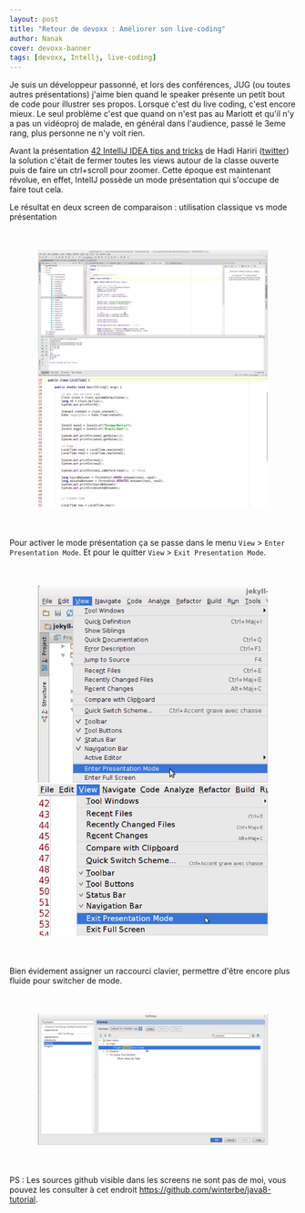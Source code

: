 ```yaml
---
layout: post
title: "Retour de devoxx : Améliorer son live-coding"
author: Nanak
cover: devoxx-banner
tags: [devoxx, Intellj, live-coding]
---
```


Je suis un développeur passonné, et lors des conférences, JUG (ou toutes autres présentations) j'aime bien quand le speaker présente un petit bout de code pour illustrer ses propos.
Lorsque c'est du live coding, c'est encore mieux.
Le seul problème c'est que quand on n'est pas au Mariott et qu'il n'y a pas un vidéoproj de malade, en général dans l'audience, passé le 3eme rang, plus personne ne n'y voit rien.

Avant la présentation <a href="http://cfp.devoxx.fr/devoxxfr2014/talk/TYC-384/42%20IntelliJ%20IDEA%20tips%20and%20tricks%20in%2045%20minutes">42 IntelliJ IDEA tips and tricks</a> de Hadi Hariri (<a href="https://twitter.com/@hhariri">twitter</a>)
 la solution c'était de fermer toutes les views autour de la classe ouverte puis de faire un ctrl+scroll pour zoomer.
Cette époque est maintenant révolue, en effet, IntellJ possède un mode présentation qui s'occupe de faire tout cela.

Le résultat en deux screen de comparaison : utilisation classique vs mode présentation


<div style="text-align:center;margin:50px">
    <a href="/images/postDevoxx1/normalView.png" data-lightbox="group-1" title="Mode normal"  class="inlineBoxes">
        <img class="medium" src="/images/postDevoxx1/normalView.png" alt="Mode normal"/>
    </a>
    <a href="/images/postDevoxx1/presentationView.png" data-lightbox="group-1" title="Mode présentation"  class="inlineBoxes">
        <img class="medium" src="/images/postDevoxx1/presentationView.png" alt="Mode présentation"/>
    </a>
</div>


Pour activer le mode présentation ça se passe dans le menu `View` > `Enter Presentation Mode`. Et pour le quitter `View` > `Exit Presentation Mode`.

<div style="text-align:center;margin:50px">
    <a href="/images/postDevoxx1/menu1.png" data-lightbox="group-1" title="Menu pour passer en mode présentation" class="inlineBoxes">
        <img class="medium" src="/images/postDevoxx1/menu1.png" alt="Accès Menu présentation"/>
    </a>
    <a href="/images/postDevoxx1/menu2.png" data-lightbox="group-1" title="Menu pour quitter en mode présentation" class="inlineBoxes">
            <img class="medium" src="/images/postDevoxx1/menu2.png" alt="Retour normal"/>
        </a>
</div>


Bien évidement assigner un raccourci clavier, permettre d'être encore plus fluide pour switcher de mode.
<div style="text-align:center;margin:50px">
    <a href="/images/postDevoxx1/settingShortcut.png" data-lightbox="group-1" title="Settings pour affecter un raccourci à l'action présentation">
        <img class="medium" src="/images/postDevoxx1/settingShortcut.png" alt="Settings pour raccourci"/>
    </a>
</div>




PS : Les sources github visible dans les screens ne sont pas de moi, vous pouvez les consulter à cet endroit <a href="https://github.com/winterbe/java8-tutorial">https://github.com/winterbe/java8-tutorial</a>.

